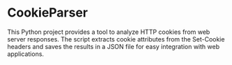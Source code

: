 # CookieParser
This Python project provides a tool to analyze HTTP cookies from web server responses. The script extracts cookie attributes from the Set-Cookie headers and saves the results in a JSON file for easy integration with web applications.
